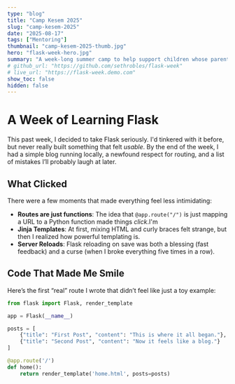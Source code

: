```yaml
---
type: "blog"
title: "Camp Kesem 2025"
slug: "camp-kesem-2025"
date: "2025-08-17"
tags: ["Mentoring"]
thumbnail: "camp-kesem-2025-thumb.jpg"
hero: "flask-week-hero.jpg"
summary: "A week-long summer camp to help support children whose parents have been affected by cancer"
# github_url: "https://github.com/sethrobles/flask-week"
# live_url: "https://flask-week.demo.com"
show_toc: false
hidden: false
---
```


# A Week of Learning Flask

This past week, I decided to take Flask seriously. I'd tinkered with it before, but never really built something that felt *usable*. By the end of the week, I had a simple blog running locally, a newfound respect for routing, and a list of mistakes I’ll probably laugh at later.

## What Clicked

There were a few moments that made everything feel less intimidating:

- **Routes are just functions**: The idea that `@app.route("/")` is just mapping a URL to a Python function made things *click*.I'm
- **Jinja Templates**: At first, mixing HTML and curly braces felt strange, but then I realized how powerful templating is.
- **Server Reloads**: Flask reloading on save was both a blessing (fast feedback) and a curse (when I broke everything five times in a row).

## Code That Made Me Smile

Here’s the first “real” route I wrote that didn’t feel like just a toy example:

```python
from flask import Flask, render_template

app = Flask(__name__)

posts = [
    {"title": "First Post", "content": "This is where it all began."},
    {"title": "Second Post", "content": "Now it feels like a blog."}
]

@app.route('/')
def home():
    return render_template('home.html', posts=posts)
